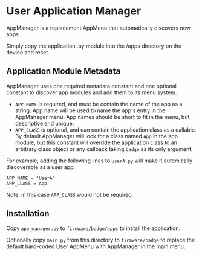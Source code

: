 # User Application Manager

AppManager is a replacement AppMenu that automatically discovers new apps.

Simply copy the application .py module into the /apps directory on the device
and reset.

## Application Module Metadata

AppManager uses one required metadata constant and one optional constant to
discover app modules and add them to its menu system.

  * ```APP_NAME``` is required, and must be contain the name of the app as a
    string. App name will be used to name the app's entry in the AppManager
    menu. App names should be short to fit in the menu, but descriptive and
    unique.
  * ```APP_CLASS``` is optional, and can contain the application class as a
    callable. By default AppManager will look for a class named ```App``` in
    the app module, but this constant will override the application class to
    an arbitrary class object or any callback taking ```badge``` as its only
    argument.

For example, adding the following lines to ```userA.py``` will make it
automically discoverable as a user app:

```
APP_NAME = "UserA"
APP_CLASS = App
```

Note: in this case ```APP_CLASS``` would not be required.

## Installation

Copy ```app_manager.py``` to ```firmware/badge/apps``` to install the
application.

Optionally copy ```main.py``` from this directory to ```firmware/badge``` to
replace the default hard-coded User AppMenu with AppManager in the main menu.